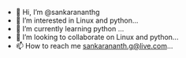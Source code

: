 - 👋 Hi, I’m @sankarananthg
- 👀 I’m interested in Linux and python...
- 🌱 I’m currently learning python ...
- 💞️ I’m looking to collaborate on Linux and python...
- 📫 How to reach me sankarananth.g@live.com...

<!---
sankarananthg/sankarananthg is a ✨ special ✨ repository because its `README.md` (this file) appears on your GitHub profile.
You can click the Preview link to take a look at your changes.
--->
